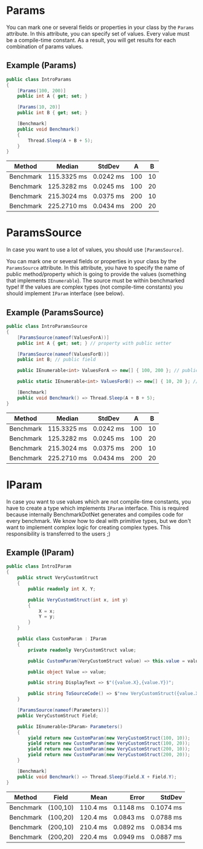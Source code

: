 # Params

You can mark one or several fields or properties in your class by the `Params` attribute. In this attribute, you can specify set of values. Every value must be a compile-time constant.
As a result, you will get results for each combination of params values.

## Example (Params)

```cs
public class IntroParams
{
    [Params(100, 200)]
    public int A { get; set; }

    [Params(10, 20)]
    public int B { get; set; }

    [Benchmark]
    public void Benchmark()
    {
        Thread.Sleep(A + B + 5);
    }
}
```

   Method  |      Median |    StdDev |   A |  B
---------- |------------ |---------- |---- |---
 Benchmark | 115.3325 ms | 0.0242 ms | 100 | 10
 Benchmark | 125.3282 ms | 0.0245 ms | 100 | 20
 Benchmark | 215.3024 ms | 0.0375 ms | 200 | 10
 Benchmark | 225.2710 ms | 0.0434 ms | 200 | 20

# ParamsSource

In case you want to use a lot of values, you should use `[ParamsSource]`.

You can mark one or several fields or properties in your class by the `ParamsSource` attribute. In this attribute, you have to specify the name of public method/property which is going to provide the values (something that implements `IEnumerable`). The source must be within benchmarked type! If the values are complex types (not compile-time constants) you should implement `IParam` interface (see below).

## Example (ParamsSource)

```cs
public class IntroParamsSource
{
    [ParamsSource(nameof(ValuesForA))]
    public int A { get; set; } // property with public setter

    [ParamsSource(nameof(ValuesForB))]
    public int B; // public field

    public IEnumerable<int> ValuesForA => new[] { 100, 200 }; // public property

    public static IEnumerable<int> ValuesForB() => new[] { 10, 20 }; // public static method

    [Benchmark]
    public void Benchmark() => Thread.Sleep(A + B + 5);
}
```

   Method  |      Median |    StdDev |   A |  B
---------- |------------ |---------- |---- |---
 Benchmark | 115.3325 ms | 0.0242 ms | 100 | 10
 Benchmark | 125.3282 ms | 0.0245 ms | 100 | 20
 Benchmark | 215.3024 ms | 0.0375 ms | 200 | 10
 Benchmark | 225.2710 ms | 0.0434 ms | 200 | 20


# IParam

 In case you want to use values which are not compile-time constants, you have to create a type which implements `IParam` interface. This is required because internally BenchmarkDotNet generates and compiles code for every benchmark. We know how to deal with primitive types, but we don't want to implement complex logic for creating complex types. This responsibility is transferred to the users ;)

## Example (IParam)

```cs
public class IntroIParam
{
    public struct VeryCustomStruct
    {
        public readonly int X, Y;

        public VeryCustomStruct(int x, int y)
        {
            X = x;
            Y = y;
        }
    }

    public class CustomParam : IParam
    {
        private readonly VeryCustomStruct value;

        public CustomParam(VeryCustomStruct value) => this.value = value;

        public object Value => value;

        public string DisplayText => $"({value.X},{value.Y})";

        public string ToSourceCode() => $"new VeryCustomStruct({value.X}, {value.Y})";
    }

    [ParamsSource(nameof(Parameters))]
    public VeryCustomStruct Field;

    public IEnumerable<IParam> Parameters()
    {
        yield return new CustomParam(new VeryCustomStruct(100, 10));
        yield return new CustomParam(new VeryCustomStruct(100, 20));
        yield return new CustomParam(new VeryCustomStruct(200, 10));
        yield return new CustomParam(new VeryCustomStruct(200, 20));
    }

    [Benchmark]
    public void Benchmark() => Thread.Sleep(Field.X + Field.Y);
}
```

|    Method |    Field |     Mean |     Error |    StdDev |
|---------- |--------- |---------:|----------:|----------:|
| Benchmark | (100,10) | 110.4 ms | 0.1148 ms | 0.1074 ms |
| Benchmark | (100,20) | 120.4 ms | 0.0843 ms | 0.0788 ms |
| Benchmark | (200,10) | 210.4 ms | 0.0892 ms | 0.0834 ms |
| Benchmark | (200,20) | 220.4 ms | 0.0949 ms | 0.0887 ms |
